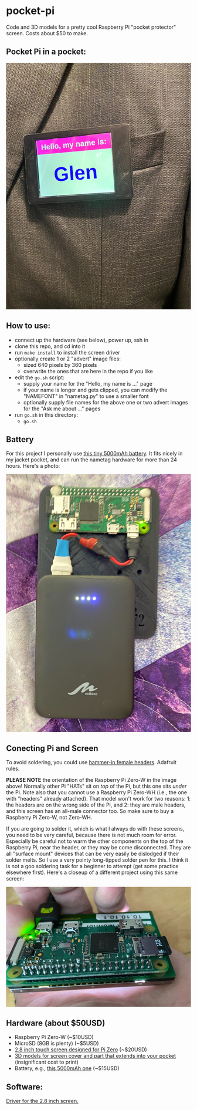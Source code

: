 # pocket-pi

Code and 3D models for a pretty cool Raspberry Pi "pocket protector" screen. Costs about $50 to make.

## Pocket Pi in a pocket:

![Pocket-Pi In Action](https://github.com/MegaMosquito/pocket-pi/blob/master/photos/pocket-pi.jpg?raw=true)

## How to use:

- connect up the hardware (see below), power up, ssh in
- clone this repo, and cd into it
- run `make install` to install the screen driver
- optionally create 1 or 2 "advert" image files:
  - sized 640 pixels by 360 pixels
  - overwrite the ones that are here in the repo if you like
- edit the `go.sh` script:
  - supply your name for the "Hello, my name is ..." page
  - if your name is longer and gets clipped, you can modify the "NAMEFONT" in "nametag.py" to use a smaller font
  - optionally supply file names for the above one or two advert images for the "Ask me about ..." pages
- run `go.sh` in this directory:
  - `go.sh`

## Battery

For this project I personally use [this tiny 5000mAh battery](https://smile.amazon.com/gp/product/B07QXZ6DJL/ref=ppx_yo_dt_b_search_asin_title?ie=UTF8&psc=1). It fits nicely in my jacket pocket, and can run the nametag hardware for more than 24 hours. Here's a photo:

![Battery and Pi Orientation](https://github.com/MegaMosquito/pocket-pi/blob/master/photos/power-and-orientation.jpg?raw=true)

## Conecting Pi and Screen

To avoid soldering, you could use [hammer-in female headers](https://www.adafruit.com/product/3663?utm_source=youtube&utm_medium=videodescrip&utm_campaig?hidden=yes&main_page=product_info&part_id=3663&utm_source=youtube&utm_medium=videodescrip&utm_campaig). Adafruit rules.

**PLEASE NOTE** the orientation of the Raspberry Pi Zero-W in the image above! Normally other Pi "HATs" sit on *top* of the Pi, but this one sits *under* the Pi. Note also that you cannot use a Raspberry Pi Zero-WH (i.e., the one with "headers" already attached). That model won't work for two reasons: 1: the headers are on the wrong side of the Pi, and 2: they are male headers, and this screen has an all-male connector too. So make sure to buy a Raspberry Pi Zero-W, not Zero-WH.

If you are going to solder it, which is what I always do with these screens, you need to be very careful, because there is not much room for error. Especially be careful not to warm the other components on the top of the Raspberry Pi, near the header, or they may be come disconnected. They are all "surface mount" devices that can be very easily be dislodged if their solder melts. So I use a very pointy long-tipped solder pen for this. I think it is not a goo soldering task for a beginner to attempt (get some practice elsewhere first). Here's a closeup of a different project using this same screen:

![Fine Tolerances](https://github.com/MegaMosquito/pocket-pi/blob/master/photos/careful-soldering.jpg?raw=true)

## Hardware (about $50USD)

- Raspberry Pi Zero-W (~$10USD)
- MicroSD (8GB is plenty) (~$5USD)
- [2.8 inch touch screen designed for Pi Zero](https://smile.amazon.com/gp/product/B07H8ZY89H/ref=ppx_yo_dt_b_search_asin_title?ie=UTF8&psc=1) (~$20USD)
- [3D models for screen cover and part that extends into your pocket](https://www.tinkercad.com/things/0NYl0LZUKbR) (insignificant cost to print)
- Battery, e.g., [this 5000mAh one](https://smile.amazon.com/gp/product/B07QXZ6DJL/ref=ppx_yo_dt_b_search_asin_title?ie=UTF8&psc=1) (~$15USD)

## Software:

[Driver for the 2.8 inch screen.](https://github.com/iUniker/2.8NewDriver)


